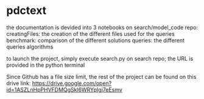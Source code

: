 # pdctext

the documentation is devided into 3 notebooks on search/model_code repo:
  creatingFiles: the creation of the different files used for the queries
  benchmark: comparison of the different solutions
  queries: the different queries algorithms
  
to launch the project, simply execute search.py on search repo; the URL is provided in the python terminal

Since Github has a file size limit, the rest of the project can be found on this drive link:  https://drive.google.com/open?id=1ASZLnHpPHVFDMQgSkl6WRYpIgj7eEsmv
